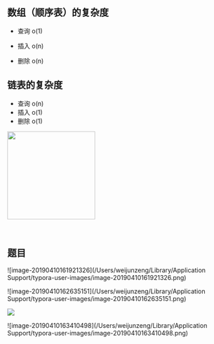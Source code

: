 ## 数组（顺序表）的复杂度

- 查询 o(1)  

- 插入 o(n)

- 删除 o(n)

## 链表的复杂度

- 查询 o(n)  
- 插入 o(1)
- 删除 o(1)

<img src="https://ws2.sinaimg.cn/large/006tNc79ly1g1xki8xw24j30j40mmt9n.jpg" width="200px" />

​		

## 题目

![image-20190410161921326](/Users/weijunzeng/Library/Application Support/typora-user-images/image-20190410161921326.png)

![image-20190410162635151](/Users/weijunzeng/Library/Application Support/typora-user-images/image-20190410162635151.png)

![](https://ws3.sinaimg.cn/large/006tNc79ly1g1xmfs4lnuj31cf0u0gpi.jpg)

![image-20190410163410498](/Users/weijunzeng/Library/Application Support/typora-user-images/image-20190410163410498.png)





